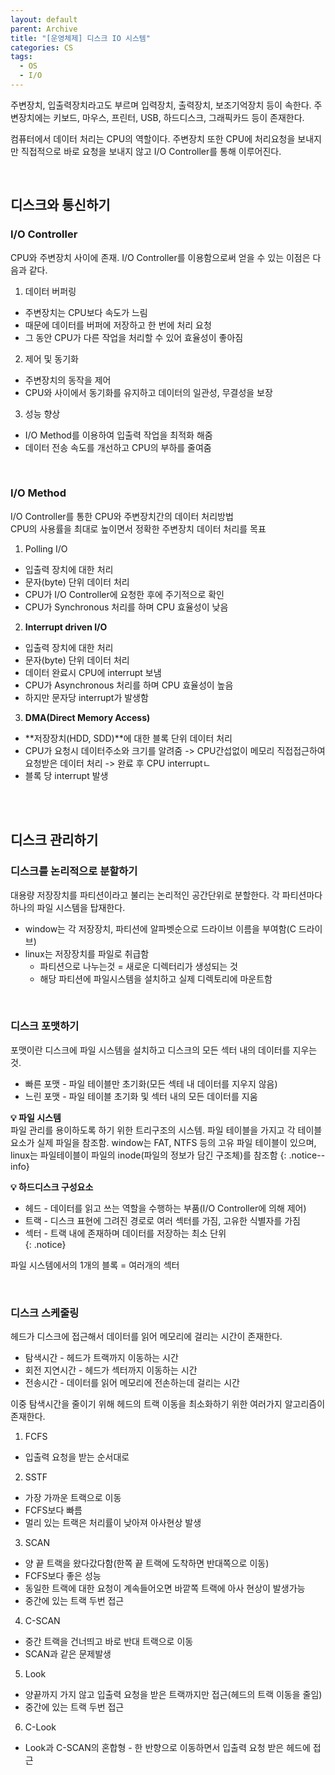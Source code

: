 ```yaml
---
layout: default
parent: Archive
title: "[운영체제] 디스크 IO 시스템"
categories: CS
tags:
  - OS
  - I/O
---  
```


주변장치, 입출력장치라고도 부르며 입력장치, 출력장치, 보조기억장치 등이 속한다. 주변장치에는 키보드, 마우스, 프린터, USB, 하드디스크, 그래픽카드 등이 존재한다. 

컴퓨터에서 데이터 처리는 CPU의 역할이다. 주변장치 또한 CPU에 처리요청을 보내지만 직접적으로 바로 요청을 보내지 않고 I/O Controller를 통해 이루어진다.  

<br />  

## 디스크와 통신하기

### I/O Controller
CPU와 주변장치 사이에 존재. I/O Controller를 이용함으로써 얻을 수 있는 이점은 다음과 같다.  
1. 데이터 버퍼링
  - 주변장치는 CPU보다 속도가 느림
  - 때문에 데이터를 버퍼에 저장하고 한 번에 처리 요청
  - 그 동안 CPU가 다른 작업을 처리할 수 있어 효율성이 좋아짐
2. 제어 및 동기화
  - 주변장치의 동작을 제어
  - CPU와 사이에서 동기화를 유지하고 데이터의 일관성, 무결성을 보장
3. 성능 향상
  - I/O Method를 이용하여 입출력 작업을 최적화 해줌
  - 데이터 전송 속도를 개선하고 CPU의 부하를 줄여줌  


<br />  

### I/O Method
I/O Controller를 통한 CPU와 주변장치간의 데이터 처리방법  
CPU의 사용률을 최대로 높이면서 정확한 주변장치 데이터 처리를 목표

1. Polling I/O  
  - 입출력 장치에 대한 처리
  - 문자(byte) 단위 데이터 처리
  - CPU가 I/O Controller에 요청한 후에 주기적으로 확인
  - CPU가 Synchronous 처리를 하며 CPU 효율성이 낮음
2. **Interrupt driven I/O**  
  - 입출력 장치에 대한 처리
  - 문자(byte) 단위 데이터 처리
  - 데이터 완료시 CPU에 interrupt 보냄
  - CPU가 Asynchronous 처리를 하며 CPU 효율성이 높음
  - 하지만 문자당 interrupt가 발생함
3. **DMA(Direct Memory Access)**  
  - **저장장치(HDD, SDD)**에 대한 블록 단위 데이터 처리
  - CPU가 요청시 데이터주소와 크기를 알려줌 -> CPU간섭없이 메모리 직접접근하여 요청받은 데이터 처리 -> 완료 후 CPU interruptㄴ
  - 블록 당 interrupt 발생
  
<br />  
<br />  

## 디스크 관리하기

### 디스크를 논리적으로 분할하기
대용량 저장장치를 파티션이라고 불리는 논리적인 공간단위로 분할한다. 각 파티션마다 하나의 파일 시스템을 탑재한다.
- window는 각 저장장치, 파티션에 알파벳순으로 드라이브 이름을 부여함(C 드라이브)
- linux는 저장장치를 파일로 취급함
  - 파티션으로 나누는것 = 새로운 디렉터리가 생성되는 것
  - 해당 파티션에 파일시스템을 설치하고 실제 디렉토리에 마운트함  

<br />  

### 디스크 포맷하기
포맷이란 디스크에 파일 시스템을 설치하고 디스크의 모든 섹터 내의 데이터를 지우는 것.  

- 빠른 포맷 - 파일 테이블만 초기화(모든 섹테 내 데이터를 지우지 않음)
- 느린 포맷 - 파일 테이블 초기화 및 섹터 내의 모든 데이터를 지움  

**💡 파일 시스템**  
파일 관리를 용이하도록 하기 위한 트리구조의 시스템. 파일 테이블을 가지고 각 테이블요소가 실제 파일을 참조함. window는 FAT, NTFS 등의 고유 파일 테이블이 있으며, linux는 파일테이블이 파일의 inode(파일의 정보가 담긴 구조체)를 참조함
{: .notice--info}  


**💡 하드디스크 구성요소**  
- 헤드 - 데이터를 읽고 쓰는 역할을 수행하는 부품(I/O Controller에 의해 제어)
- 트랙 - 디스크 표현에 그려진 경로로 여러 섹터를 가짐, 고유한 식별자를 가짐
- 섹터 - 트랙 내에 존재하며 데이터를 저장하는 최소 단위  
{: .notice}  

파일 시스템에서의 1개의 블록 = 여러개의 섹터

<br />  

### 디스크 스케줄링  
헤드가 디스크에 접근해서 데이터를 읽어 메모리에 걸리는 시간이 존재한다.  
- 탐색시간 - 헤드가 트랙까지 이동하는 시간
- 회전 지연시간 - 헤드가 섹터까지 이동하는 시간
- 전송시간 - 데이터를 읽어 메모리에 전손하는데 걸리는 시간

이중 탐색시간을 줄이기 위해 헤드의 트랙 이동을 최소화하기 위한 여러가지 알고리즘이 존재한다.

1. FCFS
  - 입출력 요청을 받는 순서대로
2. SSTF
  - 가장 가까운 트랙으로 이동
  - FCFS보다 빠름
  - 멀리 있는 트랙은 처리률이 낮아져 아사현상 발생
3. SCAN
  - 양 끝 트랙을 왔다갔다함(한쪽 끝 트랙에 도착하면 반대쪽으로 이동)
  - FCFS보다 좋은 성능
  - 동일한 트랙에 대한 요청이 계속들어오면 바깥쪽 트랙에 아사 현상이 발생가능
  - 중간에 있는 트랙 두번 접근
4. C-SCAN
  - 중간 트랙을 건너띄고 바로 반대 트랙으로 이동
  - SCAN과 같은 문제발생
5. Look
  - 양끝까지 가지 않고 입출력 요청을 받은 트랙까지만 접근(헤드의 트랙 이동을 줄임)
  - 중간에 있는 트랙 두번 접근
6. C-Look
  - Look과 C-SCAN의 혼합형 - 한 반향으로 이동하면서 입출력 요청 받은 헤드에 접근